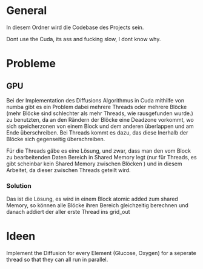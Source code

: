 # General

In diesem Ordner wird die Codebase des Projects sein.

Dont use the Cuda, its ass and fucking slow, I dont know why.


# Probleme

## GPU

Bei der Implementation des Diffusions Algorithmus in Cuda mithilfe von numba gibt es ein Problem dabei mehrere Threads oder mehrere Blöcke (mehr Blöcke sind schlechter als mehr Threads, wie rausgefunden wurde.) zu benutzten, da an den Rändern der Blöcke eine Deadzone vorkommt, wo sich speicherzonen von einem Block und dem anderen überlappen und am Ende überschreiben. Bei Threads kommt es dazu, das diese Inerhalb der Blöcke sich gegenseitig überschreiben.

Für die Threads gäbe es eine Lösung, und zwar, dass man den vom Block zu bearbeitenden Daten Bereich in Shared Memory legt (nur für Threads, es gibt scheinbar kein Shared Memory zwischen Blöcken ) und in diesem Arbeitet, da dieser zwischen Threads geteilt wird.

### Solution
Das ist die Lösung, es wird in einem Block atomic added zum shared Memory, so können alle Blöcke ihren Bereich gleichzeitig berechnen und danach addiert der aller erste Thread ins grid_out


# Ideen

Implement the Diffusion for every Element (Glucose, Oxygen) for a seperate thread so that they can all run in parallel.